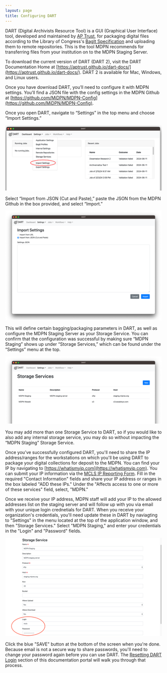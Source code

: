 ```yaml
---
layout: page
title: Configuring DART
---
```


DART (Digital Archivists Resource Tool) is a GUI (Graphical User Interface) tool, developed and maintained by [AP Trust](https://aptrust.org), for packaging digital files according to the Library of Congress's [BagIt Specification](https://datatracker.ietf.org/doc/html/rfc8493) and uploading them to remote repositories. This is the tool MDPN recommends for transferring files from your institution on to the MDPN Staging Server. 

To download the current version  of DART (DART 2), visit the DART Documentation Home at [https://aptrust.github.io/dart-docs/](https://aptrust.github.io/dart-docs/). DART 2 is available for Mac, Windows, and Linux users.

Once you have download DART, you’ll need to configure it with MDPN settings. You’ll find a JSON file with the config settings in the MDPN Github at [https://github.com/MiDPN/MDPN-Config](https://github.com/MiDPN/MDPN-Config).

Once you open DART, navigate to “Settings” in the top menu and choose “Import Settings.” 

![DART Import Settings](./assets/images/DART_Import_Settings.png)

Select “Import from JSON (Cut and Paste),” paste the JSON from the MDPN Github in the box provided, and select “Import.”

![Importing from JSON](./assets/images/JSON.png)

This will define certain bagging/packaging parameters in DART, as well as configure the MDPN Staging Server as your Storage Service. You can confirm that the configuration was successful by making sure “MDPN Staging” shows up under “Storage Services,” which can be found under the “Settings” menu at the top.

![MDPN Staging under Storage Services](./assets/images/Storage_Services.png)

You may add more than one Storage Service to DART, so if you would like to also add any internal storage service, you may do so without impacting the “MDPN Staging” Storage Service. 

Once you’ve successfully configured DART, you'll need to share the IP address/ranges for the workstations on which you'll be using DART to package your digital collections for deposit to the MDPN. You can find your IP by navigating to [https://whatismyip.com](https://whatismyip.com). You can submit your IP information via the [MCLS IP Reporting Form](https://www.mcls.org/mel/ip-reporting-form/). Fill in the required "Contact Information" fields and share your IP address or ranges in the box labeled "ADD these IPs." Under the "Affects access to one or more of these services" field, select, "MDPN." 

Once we receive your IP address, MDPN staff will add your IP to the allowed addresses list on the staging server and will follow up with you via email with your unique login crednetials for DART. When you receive your organization's credentials, you'll need update these in DART by naviagting to "Settings" in the menu located at the top of the application window, and then "Storage Services." Select "MDPN Staging," and enter your credentials in the "Login" and "Password" fields. 

![Updating your Login Credentials](./assets/images/Update_DART_Login.png)


Click the blue "SAVE" button at the bottom of the screen when you're done. Because email is not a secure way to share passwords, you'll need to change your password again before you can use DART. The [Resetting DART Login](https://midpn.github.io/public-documentation/password-reset.html) section of this documentation portal will walk you through that process.
